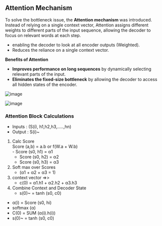 ## Attention Mechanism
To solve the bottleneck issue, the **Attention mechanism** was introduced. Instead of relying on a single context vector, Attention assigns different weights to different parts of the input sequence, allowing the decoder to focus on relevant words at each step.
- enabling the decoder to look at all encoder outputs (Weighted).
- Reduces the reliance on a single context vector.

**Benefits of Attention**
- **Improves performance on long sequences** by dynamically selecting relevant parts of the input.
-  **Eliminates the fixed-size bottleneck** by allowing the decoder to access all hidden states of the encoder.

![image](https://github.com/user-attachments/assets/78f2ca58-ddb5-4d22-9a82-4b95f37f6cb0)

![image](https://github.com/user-attachments/assets/9332af03-e0dd-48a3-ae13-dbdd7d8942f4)

### Attention Block Calculations
                                                  
- Inputs : (S(i), h1,h2,h3,.....,hn)                          
- Output : S(i)~                     
                                 
1. Calc Score                                      
Score (a,b) = a.b or f(W.a + W.b)                      
        - Score (s0, h1) = α1                       
	- Score (s0, h2) = α2                                
	- Score (s0, h3) = α3                                 
2. Soft max over Scores                          
	- (α1 + α2 + α3 = 1)                           
3. context vector =>>                    
	- c(0) = α1.h1 + α2.h2 + α3.h3            
5. Combine Context and Decoder State             
	- s(0)~ = tanh (s0, c0)                   
- α(i) = Score (s0, hi)               
- softmax (α)                      
- C(0) = SUM (α(i).h(i))                      
- s(0)~ = tanh (s0, c0)             
